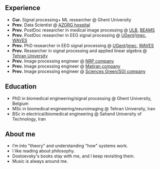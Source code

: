 

## Experience
- **Cur.** Signal processing+ ML researcher @ Ghent University
- **Prev.** Data Scientist @ [AZORG hospital](https://www.azorg.be/en)
- **Prev.** PostDoc researcher in medical image processing @ [ULB](https://www.ulb.be/en/ulb-homepage), [BEAMS](https://beams.polytech.ulb.be/)
- **Prev.** PostDoc researcher in EEG signal processing  @ [UGent](https://www.ugent.be/en)/[imec](https://www.imec-int.com/en), [WAVES](https://www.waves.intec.ugent.be/)
- **Prev.** PhD researcher in EEG signal processing  @ [UGent](https://www.ugent.be/en)/[imec](https://www.imec-int.com/en), [WAVES](https://www.waves.intec.ugent.be/)
- **Prev.** Researcher in signal processing and applied linear algebra  @ [Tehran University](https://en.tums.ac.ir/en)
- **Prev.** Image processing engineer @ [NRP company](http://www.nrp-co.com/)
- **Prev.** Image processing engineer @ [Matiran company](https://matiran.ir/about-matiran/)
- **Prev.** Image processing engineer @ [Sciences Green/SGI company](https://sgi.ir/?lang=en)

## Education
-  PhD in biomedical engineering/signal processing @ Ghent University, Belgium  
-  MSc in biomedical engineering/neuroimaging  @ Tehran University, Iran 
-  BSc in electrical/biomedical engineering @ Sahand University of Technology, Iran

## About me
-  I’m into "theory" and understanding "how" systems work. 
-  I like reading about philosophy.
-  Dostoevsky's books stay with me, and I keep revisiting them.
-  Music is always around me.
  
<!--
## Contact

<p align="center">
  <a href="mailto:eqlimi.ehsan@gmail.com">
    <img src="https://img.icons8.com/color/50/000000/gmail-new.png" alt="Gmail"/>
</p>
-->
<!-- This is a comment -->
<!--
<!-- This is a comment -->
<!--
**EhsanEqlimi/EhsanEqlimi** is a ✨ _special_ ✨ repository because its `README.md` (this file) appears on your GitHub profile.

Here are some ideas to get you started:

- 🔭 I’m currently working on neural signal processing (EEG)
- 🌱 I’m currently learning computer music production
- 👯 I’m looking to collaborate on brain data analysis (EEG, MEG, and fMRI)
- 🤔 I’m looking for help with computer music production
- 💬 Ask me about ...
- 📫 How to reach me: ...
- 😄 Pronouns: Fox
- ⚡ Fun fact: ...
[![Top Langs](https://github-readme-stats.vercel.app/api/top-langs/?username=ehsaneqlimi&layout=compact)](https://github.com/ehsaneqlimi)
-->
